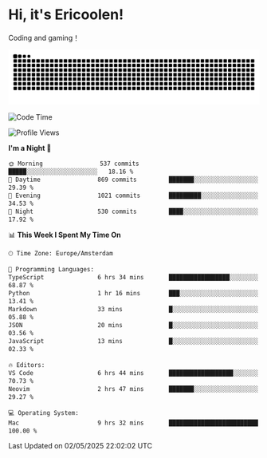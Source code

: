 # Hi, it's Ericoolen!
Coding and gaming！

<picture>
  <source media="(prefers-color-scheme: dark)" srcset="https://raw.githubusercontent.com/Eric-Song-Nop/Eric-Song-Nop/output/github-contribution-grid-snake-dark.svg">
  <source media="(prefers-color-scheme: light)" srcset="https://raw.githubusercontent.com/Eric-Song-Nop/Eric-Song-Nop/output/github-contribution-grid-snake.svg">
  <img alt="github contribution grid snake animation" src="https://raw.githubusercontent.com/Eric-Song-Nop/Eric-Song-Nop/output/github-contribution-grid-snake.svg">
</picture>

<!--START_SECTION:waka-->
![Code Time](http://img.shields.io/badge/Code%20Time-1%2C822%20hrs%2027%20mins-blue)

![Profile Views](http://img.shields.io/badge/Profile%20Views-1-blue)

**I'm a Night 🦉** 

```text
🌞 Morning                537 commits         █████░░░░░░░░░░░░░░░░░░░░   18.16 % 
🌆 Daytime                869 commits         ███████░░░░░░░░░░░░░░░░░░   29.39 % 
🌃 Evening                1021 commits        █████████░░░░░░░░░░░░░░░░   34.53 % 
🌙 Night                  530 commits         ████░░░░░░░░░░░░░░░░░░░░░   17.92 % 
```


📊 **This Week I Spent My Time On** 

```text
🕑︎ Time Zone: Europe/Amsterdam

💬 Programming Languages: 
TypeScript               6 hrs 34 mins       █████████████████░░░░░░░░   68.87 % 
Python                   1 hr 16 mins        ███░░░░░░░░░░░░░░░░░░░░░░   13.41 % 
Markdown                 33 mins             █░░░░░░░░░░░░░░░░░░░░░░░░   05.88 % 
JSON                     20 mins             █░░░░░░░░░░░░░░░░░░░░░░░░   03.56 % 
JavaScript               13 mins             █░░░░░░░░░░░░░░░░░░░░░░░░   02.33 % 

🔥 Editors: 
VS Code                  6 hrs 44 mins       ██████████████████░░░░░░░   70.73 % 
Neovim                   2 hrs 47 mins       ███████░░░░░░░░░░░░░░░░░░   29.27 % 

💻 Operating System: 
Mac                      9 hrs 32 mins       █████████████████████████   100.00 % 
```


 Last Updated on 02/05/2025 22:02:02 UTC
<!--END_SECTION:waka-->
